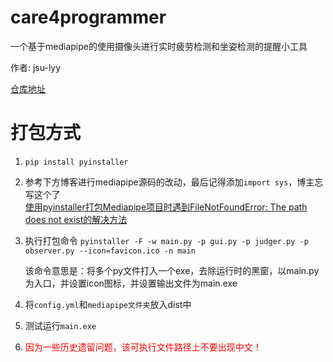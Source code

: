 

# care4programmer
一个基于mediapipe的使用摄像头进行实时疲劳检测和坐姿检测的提醒小工具<br>

作者: jsu-lyy<br>

<a href="https://github.com/AnWAmaster/care4programmer">仓库地址</a>

# 打包方式
1. `pip install pyinstaller`

2. 参考下方博客进行mediapipe源码的改动，最后记得添加`import sys`，博主忘写这个了<br>
    <a href="https://blog.csdn.net/weixin_43790779/article/details/125626377?ops_request_misc=%257B%2522request%255Fid%2522%253A%2522167007426816800213011359%2522%252C%2522scm%2522%253A%252220140713.130102334.pc%255Fall.%2522%257D&request_id=167007426816800213011359&biz_id=&utm_medium=distribute.pc_search_result.none-task-code-2~all~first_rank_ecpm_v1~rank_v31_ecpm-2-125626377-4-null-null.142^v67^control,201^v3^control,213^v2^t3_esquery_v1&utm_term=FileNotFoundError%3A%20The%20path%20does%20not%20exist.">使用pyinstaller打包Mediapipe项目时遇到FileNotFoundError: The path does not exist的解决方法</a>

3. 执行打包命令 
    `pyinstaller -F -w main.py -p gui.py -p judger.py -p observer.py --icon=favicon.ico -n main`

    该命令意思是：将多个py文件打入一个exe，去除运行时的黑窗，以main.py为入口，并设置icon图标，并设置输出文件为main.exe

4. 将`config.yml`和`mediapipe文件夹`放入dist中

5. 测试运行`main.exe`

6. <font color="red">因为一些历史遗留问题，该可执行文件路径上不要出现中文！</font>
